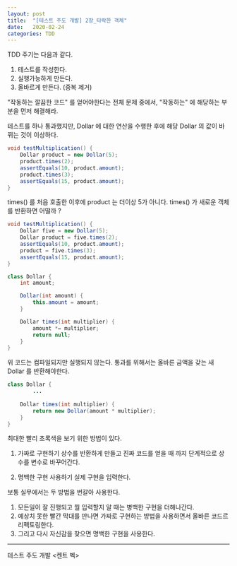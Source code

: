 ```yaml
---
layout: post
title:  "[테스트 주도 개발] 2장_타락한 객체"
date:   2020-02-24
categories: TDD
---
```


TDD 주기는 다음과 같다.

1. 테스트를 작성한다. 
2. 실행가능하게 만든다.
3. 올바르게 만든다. (중복 제거)

"작동하는 깔끔한 코드" 를 얻어야한다는 전체 문제 중에서, "작동하는" 에 해당하는 부분을 먼저 해결해라.

테스트를 하나 통과했지만, Dollar 에 대한 연산을 수행한 후에 해당 Dollar 의 값이 바뀌는 것이 이상하다.

```java
void testMultiplication() {
	Dollar product = new Dollar(5);
	product.times(2);
	assertEquals(10, product.amount);
	product.times(3);
	assertEquals(15, product.amount);
}
```

times() 를 처음 호출한 이후에 product 는 더이상 5가 아니다. times() 가 새로운 객체를 반환하면 어떨까 ?

```java
void testMultiplication() {
	Dollar five = new Dollar(5);
	Dollar product = five.times(2);
	assertEquals(10, product.amount);
	product = five.times(3);
	assertEquals(15, product.amount);
}
```

```java
class Dollar {
    int amount;

    Dollar(int amount) {
        this.amount = amount;
    }

    Dollar times(int multiplier) {
        amount *= multiplier;
        return null;
    }
}
```

위 코드는 컴파일되지만 실행되지 않는다.  통과를 위해서는 올바른 금액을 갖는 새 Dollar 를 반환해야한다.

```java
class Dollar {
		...
		
    Dollar times(int multiplier) {
        return new Dollar(amount * multiplier);
    }
}
```

최대한 빨리 초록색을 보기 위한 방법이 있다.

1. 가짜로 구현하기
   상수를 반환하게 만들고 진짜 코드를 얻을 때 까지 단계적으로 상수를 변수로 바꾸어간다.

2. 명백한 구현 사용하기
   실제 구현을 입력한다.

보통 실무에서는 두 방법을 번갈아 사용한다. 

1. 모든일이 잘 진행되고 뭘 입력할지 알 때는 병백한 구현을 더해나간다. 
2. 예상치 못한 빨간 막대를 만나면 가짜로 구현하는 방법을 사용하면서 올바른 코드르 리펙토링한다. 
3. 그리고 다시 자신감을 찾으면 명백한 구현을 사용한다.

---

테스트 주도 개발 <켄트 벡>
